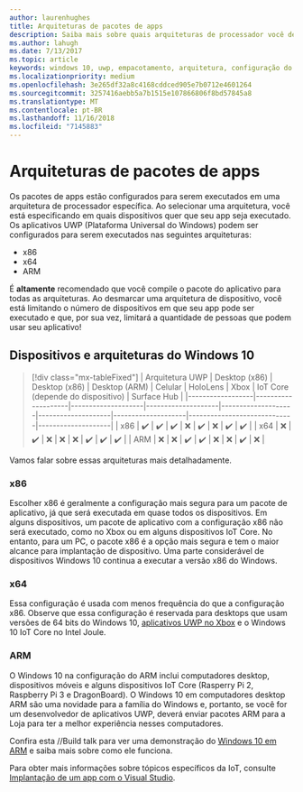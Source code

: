 ```yaml
---
author: laurenhughes
title: Arquiteturas de pacotes de apps
description: Saiba mais sobre quais arquiteturas de processador você deve usar ao criar seu pacote de aplicativos UWP.
ms.author: lahugh
ms.date: 7/13/2017
ms.topic: article
keywords: windows 10, uwp, empacotamento, arquitetura, configuração do pacote
ms.localizationpriority: medium
ms.openlocfilehash: 3e265df32a8c4168cddced905e7b0712e4601264
ms.sourcegitcommit: 3257416aebb5a7b1515e107866806f8bd57845a8
ms.translationtype: MT
ms.contentlocale: pt-BR
ms.lasthandoff: 11/16/2018
ms.locfileid: "7145883"
---
```

# <a name="app-package-architectures"></a>Arquiteturas de pacotes de apps

Os pacotes de apps estão configurados para serem executados em uma arquitetura de processador específica. Ao selecionar uma arquitetura, você está especificando em quais dispositivos quer que seu app seja executado. Os aplicativos UWP (Plataforma Universal do Windows) podem ser configurados para serem executados nas seguintes arquiteturas:
- x86
- x64
- ARM

É **altamente** recomendado que você compile o pacote do aplicativo para todas as arquiteturas. Ao desmarcar uma arquitetura de dispositivo, você está limitando o número de dispositivos em que seu app pode ser executado e que, por sua vez, limitará a quantidade de pessoas que podem usar seu aplicativo!

## <a name="windows-10-devices-and-architectures"></a>Dispositivos e arquiteturas do Windows 10

> [!div class="mx-tableFixed"]
| Arquitetura UWP | Desktop (x86)      | Desktop (x86)      | Desktop (ARM)      | Celular             | HoloLens           | Xbox               | IoT Core (depende do dispositivo) | Surface Hub        |
|------------------|--------------------|--------------------|--------------------|--------------------|--------------------|--------------------|-----------------------------|--------------------|
| x86              | :heavy_check_mark: | :heavy_check_mark: | :heavy_check_mark: | :x:                | :heavy_check_mark: | :x:                | :heavy_check_mark:          | :heavy_check_mark: |
| x64              | :x:                | :heavy_check_mark: | :x:                | :x:                | :x:                | :heavy_check_mark: | :heavy_check_mark:          | :heavy_check_mark: |
| ARM              | :x:                | :x:                | :heavy_check_mark: | :heavy_check_mark: | :x:                | :x:                | :heavy_check_mark:          | :x:                |
 

Vamos falar sobre essas arquiteturas mais detalhadamente. 

### <a name="x86"></a>x86
Escolher x86 é geralmente a configuração mais segura para um pacote de aplicativo, já que será executada em quase todos os dispositivos. Em alguns dispositivos, um pacote de aplicativo com a configuração x86 não será executado, como no Xbox ou em alguns dispositivos IoT Core. No entanto, para um PC, o pacote x86 é a opção mais segura e tem o maior alcance para implantação de dispositivo. Uma parte considerável de dispositivos Windows 10 continua a executar a versão x86 do Windows. 

### <a name="x64"></a>x64
Essa configuração é usada com menos frequência do que a configuração x86. Observe que essa configuração é reservada para desktops que usam versões de 64 bits do Windows 10, [aplicativos UWP no Xbox](https://docs.microsoft.com/windows/uwp/xbox-apps/system-resource-allocation) e o Windows 10 IoT Core no Intel Joule.

### <a name="arm"></a>ARM
O Windows 10 na configuração do ARM inclui computadores desktop, dispositivos móveis e alguns dispositivos IoT Core (Rasperry Pi 2, Raspberry Pi 3 e DragonBoard). O Windows 10 em computadores desktop ARM são uma novidade para a família do Windows e, portanto, se você for um desenvolvedor de aplicativos UWP, deverá enviar pacotes ARM para a Loja para ter a melhor experiência nesses computadores. 

Confira esta //Build talk para ver uma demonstração do [Windows 10 em ARM](https://channel9.msdn.com/Events/Build/2017/P4171) e saiba mais sobre como ele funciona. 

Para obter mais informações sobre tópicos específicos da IoT, consulte [Implantação de um app com o Visual Studio](https://developer.microsoft.com/windows/iot/Docs/AppDeployment).
